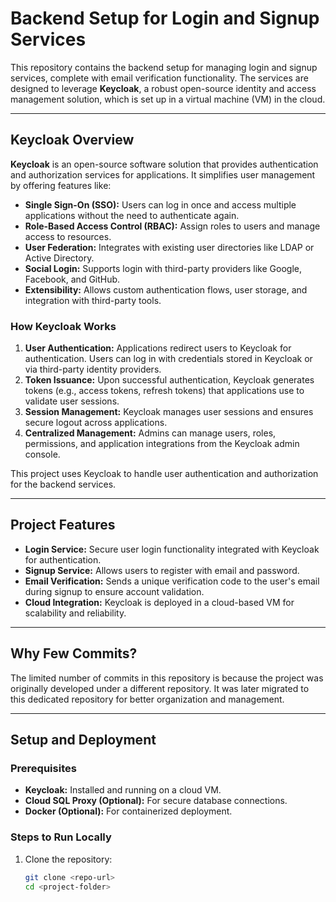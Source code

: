 # **Backend Setup for Login and Signup Services**

This repository contains the backend setup for managing login and signup services, complete with email verification functionality. The services are designed to leverage **Keycloak**, a robust open-source identity and access management solution, which is set up in a virtual machine (VM) in the cloud.

---

## **Keycloak Overview**

**Keycloak** is an open-source software solution that provides authentication and authorization services for applications. It simplifies user management by offering features like:

- **Single Sign-On (SSO):** Users can log in once and access multiple applications without the need to authenticate again.
- **Role-Based Access Control (RBAC):** Assign roles to users and manage access to resources.
- **User Federation:** Integrates with existing user directories like LDAP or Active Directory.
- **Social Login:** Supports login with third-party providers like Google, Facebook, and GitHub.
- **Extensibility:** Allows custom authentication flows, user storage, and integration with third-party tools.

### **How Keycloak Works**
1. **User Authentication:** Applications redirect users to Keycloak for authentication. Users can log in with credentials stored in Keycloak or via third-party identity providers.
2. **Token Issuance:** Upon successful authentication, Keycloak generates tokens (e.g., access tokens, refresh tokens) that applications use to validate user sessions.
3. **Session Management:** Keycloak manages user sessions and ensures secure logout across applications.
4. **Centralized Management:** Admins can manage users, roles, permissions, and application integrations from the Keycloak admin console.

This project uses Keycloak to handle user authentication and authorization for the backend services.

---

## **Project Features**

- **Login Service:** Secure user login functionality integrated with Keycloak for authentication.
- **Signup Service:** Allows users to register with email and password.
- **Email Verification:** Sends a unique verification code to the user's email during signup to ensure account validation.
- **Cloud Integration:** Keycloak is deployed in a cloud-based VM for scalability and reliability.

---

## **Why Few Commits?**

The limited number of commits in this repository is because the project was originally developed under a different repository. It was later migrated to this dedicated repository for better organization and management.

---

## **Setup and Deployment**

### **Prerequisites**
- **Keycloak:** Installed and running on a cloud VM.
- **Cloud SQL Proxy (Optional):** For secure database connections.
- **Docker (Optional):** For containerized deployment.

### **Steps to Run Locally**
1. Clone the repository:
   ```bash
   git clone <repo-url>
   cd <project-folder>
